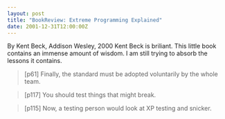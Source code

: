 ```yaml
---
layout: post
title: "BookReview: Extreme Programming Explained"
date: 2001-12-31T12:00:00Z
---
```

By Kent Beck, Addison Wesley, 2000
 Kent Beck is briliant.  This little book contains an immense
amount of wisdom.  I am still trying to absorb the lessons it contains.


> [p61] Finally, the standard
> must be adopted voluntarily by the whole team.



> [p117] You should test things that might break.



> [p115] Now, a testing person would look at XP testing and snicker.
> 




